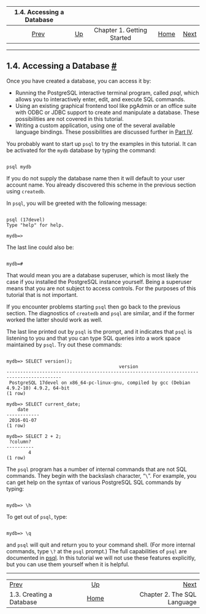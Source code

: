<!--?xml version="1.0" encoding="UTF-8" standalone="no"?-->

|                  1.4. Accessing a Database                 |                                                        |                            |                                                       |                                                          |
| :--------------------------------------------------------: | :----------------------------------------------------- | :------------------------: | ----------------------------------------------------: | -------------------------------------------------------: |
| [Prev](tutorial-createdb.html "1.3. Creating a Database")  | [Up](tutorial-start.html "Chapter 1. Getting Started") | Chapter 1. Getting Started | [Home](index.html "PostgreSQL 17devel Documentation") |  [Next](tutorial-sql.html "Chapter 2. The SQL Language") |

***

## 1.4. Accessing a Database [#](#TUTORIAL-ACCESSDB)

Once you have created a database, you can access it by:

* Running the PostgreSQL interactive terminal program, called *psql*, which allows you to interactively enter, edit, and execute SQL commands.
* Using an existing graphical frontend tool like pgAdmin or an office suite with ODBC or JDBC support to create and manipulate a database. These possibilities are not covered in this tutorial.
* Writing a custom application, using one of the several available language bindings. These possibilities are discussed further in [Part IV](client-interfaces.html "Part IV. Client Interfaces").

You probably want to start up `psql` to try the examples in this tutorial. It can be activated for the `mydb` database by typing the command:

```

psql mydb
```

If you do not supply the database name then it will default to your user account name. You already discovered this scheme in the previous section using `createdb`.

In `psql`, you will be greeted with the following message:

```

psql (17devel)
Type "help" for help.

mydb=>
```

The last line could also be:

```

mydb=#
```

That would mean you are a database superuser, which is most likely the case if you installed the PostgreSQL instance yourself. Being a superuser means that you are not subject to access controls. For the purposes of this tutorial that is not important.

If you encounter problems starting `psql` then go back to the previous section. The diagnostics of `createdb` and `psql` are similar, and if the former worked the latter should work as well.

The last line printed out by `psql` is the prompt, and it indicates that `psql` is listening to you and that you can type SQL queries into a work space maintained by `psql`. Try out these commands:

```

mydb=> SELECT version();
                                         version
-------------------------------------------------------------------​-----------------------
 PostgreSQL 17devel on x86_64-pc-linux-gnu, compiled by gcc (Debian 4.9.2-10) 4.9.2, 64-bit
(1 row)

mydb=> SELECT current_date;
    date
------------
 2016-01-07
(1 row)

mydb=> SELECT 2 + 2;
 ?column?
----------
        4
(1 row)
```

The `psql` program has a number of internal commands that are not SQL commands. They begin with the backslash character, “`\`”. For example, you can get help on the syntax of various PostgreSQL SQL commands by typing:

```

mydb=> \h
```

To get out of `psql`, type:

```

mydb=> \q
```

and `psql` will quit and return you to your command shell. (For more internal commands, type `\?` at the `psql` prompt.) The full capabilities of `psql` are documented in [psql](app-psql.html "psql"). In this tutorial we will not use these features explicitly, but you can use them yourself when it is helpful.

***

|                                                            |                                                        |                                                          |
| :--------------------------------------------------------- | :----------------------------------------------------: | -------------------------------------------------------: |
| [Prev](tutorial-createdb.html "1.3. Creating a Database")  | [Up](tutorial-start.html "Chapter 1. Getting Started") |  [Next](tutorial-sql.html "Chapter 2. The SQL Language") |
| 1.3. Creating a Database                                   |  [Home](index.html "PostgreSQL 17devel Documentation") |                              Chapter 2. The SQL Language |
